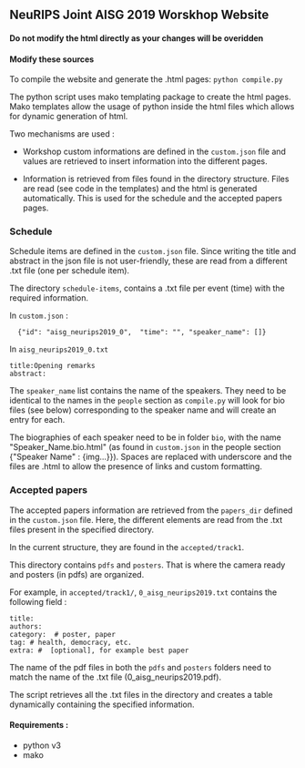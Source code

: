 ## NeuRIPS Joint AISG 2019 Worskhop Website

#### Do not modify the html directly as your changes will be overidden 
#### Modify these sources

To compile the website and generate the .html pages:
`python compile.py`

The python script uses mako templating package to create the html pages.
Mako templates allow the usage of python inside the html files which allows for dynamic generation of html.

Two mechanisms are used :

* Workshop custom informations are defined in the `custom.json` file and values are retrieved to insert
information into the different pages.

* Information is retrieved from files found in the directory structure.  Files are read (see code in the templates)
and the html is generated automatically.  This is used for the schedule and the accepted papers pages.


### Schedule

Schedule items are defined in the `custom.json` file.  Since writing the title and abstract in
the json file is not user-friendly, these are read from a different .txt file (one per schedule item).

The directory `schedule-items`, contains a .txt file per event (time) with the required information.

In `custom.json`  :
```
  {"id": "aisg_neurips2019_0",  "time": "", "speaker_name": []}
```

In `aisg_neurips2019_0.txt` 
```
title:Opening remarks
abstract:
```

The `speaker_name` list contains the name of the speakers. They need to be identical to the names in the `people` section as `compile.py` will look for bio files (see below) corresponding to the speaker name and will create an entry for each.  

The biographies of each speaker need to be in folder `bio`, with the name "Speaker_Name.bio.html" (as found in  `custom.json` in the people section {"Speaker Name" : {img...}}). Spaces are replaced with underscore and the files are .html to allow the presence of links and custom formatting.

### Accepted papers

The accepted papers information are retrieved from the `papers_dir` defined in the `custom.json` file.
Here, the different elements are read from the .txt files present in the specified  directory.

In the current structure, they are found in the `accepted/track1`.

This directory contains `pdfs` and `posters`. That is where the camera ready and posters (in pdfs) are organized.

For example, in `accepted/track1/`, `0_aisg_neurips2019.txt` contains the following field :

```
title:
authors: 
category:  # poster, paper
tag: # health, democracy, etc.
extra: #  [optional], for example best paper 

```

The name of the pdf files in both the `pdfs` and `posters` folders need to match the name of the .txt file (0_aisg_neurips2019.pdf).

The script retrieves all the .txt files in the directory and creates a table dynamically containing the specified information.


#### Requirements :
* python v3
* mako

